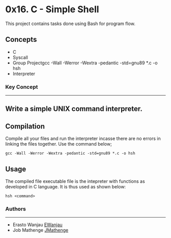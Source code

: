 # 0x16. C - Simple Shell
This project contains tasks done using Bash for program flow.

## Concepts
- C
- Syscall
- Group Projectgcc -Wall -Werror -Wextra -pedantic -std=gnu89 *.c -o hsh
- Interpreter
### Key Concept
---
 Write a simple UNIX command interpreter.
---
**Compilation**
---
Compile all your files and run the interpreter incasse there are no errors in linking the files together. Use the command below;
```
gcc -Wall -Werror -Wextra -pedantic -std=gnu89 *.c -o hsh
```

**Usage**
---
The compiled file executable file is the intepreter with functions as developed in C language. It is thus used as shown below:

```
hsh <command>
```
### Authors
---
- Erasto Wanjau [EWanjau](wamwanjau@gmail.com)
- Job Mathenge [JMathenge](jobmathenge90@gmail.com)
  